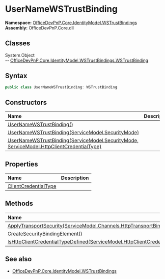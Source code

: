 # UserNameWSTrustBinding
  

**Namespace:** [OfficeDevPnP.Core.IdentityModel.WSTrustBindings](OfficeDevPnP.Core.IdentityModel.WSTrustBindings.md)  
**Assembly:** OfficeDevPnP.Core.dll  
## Classes
System.Object  
-- [OfficeDevPnP.Core.IdentityModel.WSTrustBindings.WSTrustBinding](OfficeDevPnP.Core.IdentityModel.WSTrustBindings.WSTrustBinding.md)
## Syntax
```C#
public class UserNameWSTrustBinding: WSTrustBinding
```
## Constructors
|**Name**|**Description**|
|:-----|:-----|
| [UserNameWSTrustBinding()](UserNameWSTrustBindingconstructor1details.md) | 
| [UserNameWSTrustBinding(ServiceModel.SecurityMode)](UserNameWSTrustBindingconstructor1details.md) | 
| [UserNameWSTrustBinding(ServiceModel.SecurityMode, ServiceModel.HttpClientCredentialType)](UserNameWSTrustBindingconstructor1details.md) | 
## Properties
|**Name**|**Description**|
|:-----|:-----|
| [ClientCredentialType](UserNameWSTrustBinding.ClientCredentialType.md) | 
## Methods
|**Name**|**Description**|
|:-----|:-----|
| [ApplyTransportSecurity(ServiceModel.Channels.HttpTransportBindingElement)](UserNameWSTrustBindingApplyTransportSecurityServiceModel.Channels.HttpTransportBindingElement.md) | 
| [CreateSecurityBindingElement()](UserNameWSTrustBindingCreateSecurityBindingElement.md) | 
| [IsHttpClientCredentialTypeDefined(ServiceModel.HttpClientCredentialType)](UserNameWSTrustBindingIsHttpClientCredentialTypeDefinedServiceModel.HttpClientCredentialType.md) | 
## See also
- [OfficeDevPnP.Core.IdentityModel.WSTrustBindings](OfficeDevPnP.Core.IdentityModel.WSTrustBindings.md)
